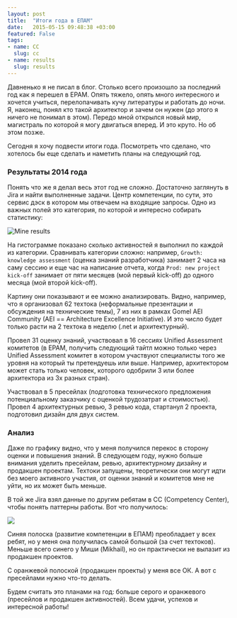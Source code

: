 ```yaml
---
layout: post
title:  "Итоги года в ЕПАМ"
date:   2015-05-15 09:48:38 +03:00
featured: False
tags: 
- name: CC
  slug: cc
- name: results
  slug: results
---
```

Давненько я не писал в блог. Столько всего произошло за последний год как я перешел в EPAM. Опять тяжело, опять много интересного и хочется учиться, перелопачивать кучу литературы и работать до ночи. Я, наконец, понял кто такой архитектор и зачем он нужен (до этого я ничего не понимал в этом). Передо мной открылся новый мир, магистраль по которой я могу двигаться вперед. И это круто. Но об этом позже.

Сегодня я хочу подвести итоги года. Посмотреть что сделано, что хотелось бы еще сделать и наметить планы на следующий год.

<!--more-->

### Результаты 2014 года

Понять что же я делал весь этот год не сложно. Достаточно заглянуть в Jira и найти выполненные задачи. Центр компетенции, по сути, это сервис дэск в котором мы отвечаем на входящие запросы. Одно из важных полей это категория, по которой и интересно собирать статистику:

![Mine results](https://dl.dropboxusercontent.com/u/15949847/Blog/Results%202014/MSFT_CC_mine_SR.PNG)

На гистограмме показано сколько активностей я выполнил по каждой из категории. Сравнивать категории сложно: например, `Growth: knowledge assessment` (оценка знаний разработчика) занимает 2 часа на саму сессию и еще час на написание отчета, когда `Prod: new project kick-off` занимает от пяти месяцев (мой первый kick-off) до одного месяца  (мой второй kick-off). 

Картину они показывают и ее можно анализировать. Видно, например, что я организовал 62 техтока (неформальные презентации и обсуждения на технические темы), 7 из них в рамках Gomel AEI Community (AEI == Architecture Excellence Initiative). И это число будет только расти на 2 техтока в неделю (.net и архитектурный). 

Провел 31 оценку знаний, участвовал в 16 сессиях Unified Assessment комитетов (в EPAM, получить следующий тайтл можно только через Unified Assessment комитет в котором участвуют специалисты того же уровня на который ты претендуешь или выше. Например, архитектором может стать только человек, которого одобрили 3 или более архитектора из 3х разных стран).

Участвовал в 5 пресейлах (подготовка технического предложения потенциальному заказчику с оценкой трудозатрат и стоимостью). Провел 4 архитектурных ревью, 3 ревью кода, стартанул 2 проекта, подготовил дизайн для двух систем.

      
### Анализ

Даже по графику видно, что у меня получился перекос в сторону оценки и повышения знаний. В следующем году, нужно больше внимания уделить пресейлам, ревью, архитектурному дизайну и продакшен проектам. Техтоки запущены, теоретически они могут идти без моего активного участия, от оценки знаний и комитетов мне не уйти, но их может быть меньше.

В той же Jira взял данные по другим ребятам в CC (Competency Center), чтобы понять паттерны работы. Вот что получилось:

![](https://dl.dropboxusercontent.com/u/15949847/Blog/Results%202014/MSFT_CC_work_pattern.PNG)

Синяя полоска (развитие компетенции в ЕПАМ) преобладает у всех ребят, но у меня она получилась самой большой (за счет техтоков). Меньше всего синего у Миши (Mikhail), но он практически не вылазит из продакшен проектов.

С оранжевой полоской (продакшен проекты) у меня все ОК. А вот с пресейлами нужно что-то делать.

Будем считать это планами на год: больше серого и оранжевого (пресейлов и продакшен активностей). Всем удачи, успехов и интересной работы!
